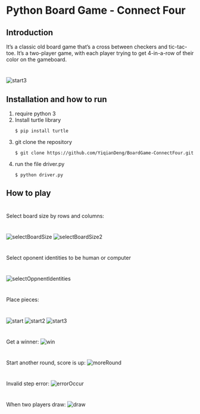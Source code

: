 # Python Board Game - Connect Four

## Introduction

It’s a classic old board game that’s a cross between checkers and tic-tac-toe. It’s a two-player game, with each player trying to get 4-in-a-row of their color on the gameboard.
#
![start3](doc/start3.png)


## Installation and how to run
1. require python 3
2. Install turtle library
   ```
   $ pip install turtle
   ```
3. git clone the repository
   ```
   $ git clone https://github.com/YiqianDeng/BoardGame-ConnectFour.git
   ```
4. run the file driver.py
   ```
   $ python driver.py
   ```

## How to play
#
Select board size by rows and columns:
#
![selectBoardSize](doc/selectBoardSize.png)
![selectBoardSize2](doc/selectBoardSize2.png)
#
Select oponent identities to be human or computer
#
![selectOppnentIdentities](doc/selectOpponentIdentities.png)
#
Place pieces:
#
![start](doc/start.png)
![start2](doc/start2.png)
![start3](doc/start3.png)
#
Get a winner:
![win](doc/win.png)
#
Start another round, score is up:
![moreRound](doc/moreRound.png)
#
Invalid step error:
![errorOccur](doc/errorOccur.png)
#
When two players draw:
![draw](doc/draw.png)
